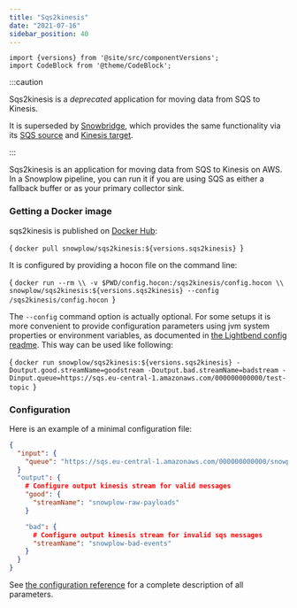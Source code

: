 ```yaml
---
title: "Sqs2kinesis"
date: "2021-07-16"
sidebar_position: 40
---
```


```mdx-code-block
import {versions} from '@site/src/componentVersions';
import CodeBlock from '@theme/CodeBlock';
```

:::caution

Sqs2kinesis is a _deprecated_ application for moving data from SQS to Kinesis.

It is superseded by [Snowbridge](/docs/destinations/forwarding-events/snowbridge/index.md), which provides the same functionality via its [SQS source](/docs/destinations/forwarding-events/snowbridge/configuration/sources/sqs.md) and [Kinesis target](/docs/destinations/forwarding-events/snowbridge/configuration/targets/kinesis.md).

:::

Sqs2kinesis is an application for moving data from SQS to Kinesis on AWS. In a Snowplow pipeline, you can run it if you are using SQS as either a fallback buffer or as your primary collector sink.

### Getting a Docker image

sqs2kinesis is published on [Docker Hub](https://hub.docker.com/r/snowplow/sqs2kinesis/tags):

<CodeBlock language="bash">{
`docker pull snowplow/sqs2kinesis:${versions.sqs2kinesis}
`}</CodeBlock>

It is configured by providing a hocon file on the command line:

<CodeBlock language="bash">{
`docker run --rm \\
  -v $PWD/config.hocon:/sqs2kinesis/config.hocon \\
  snowplow/sqs2kinesis:${versions.sqs2kinesis} --config /sqs2kinesis/config.hocon
`}</CodeBlock>

The `--config` command option is actually optional. For some setups it is more convenient to provide configuration parameters using jvm system properties or environment variables, as documented in [the Lightbend config readme](https://github.com/lightbend/config/blob/v1.4.1/README.md). This way can be used like following:

<CodeBlock language="bash">{
`docker run snowplow/sqs2kinesis:${versions.sqs2kinesis} -Doutput.good.streamName=goodstream -Doutput.bad.streamName=badstream -Dinput.queue=https://sqs.eu-central-1.amazonaws.com/000000000000/test-topic
`}</CodeBlock>


### Configuration

Here is an example of a minimal configuration file:

```json
{
  "input": {
    "queue": "https://sqs.eu-central-1.amazonaws.com/000000000000/snowplow-buffer"
  }
  "output": {
    # Configure output kinesis stream for valid messages
    "good": {
      "streamName": "snowplow-raw-payloads"
    }

    "bad": {
      # Configure output kinesis stream for invalid sqs messages
      "streamName": "snowplow-bad-events"
    }
  }
}
```

See [the configuration reference](/docs/pipeline-components-and-applications/legacy/sqs2kinesis/sqs2kinesis-configuration-reference/index.md) for a complete description of all parameters.
